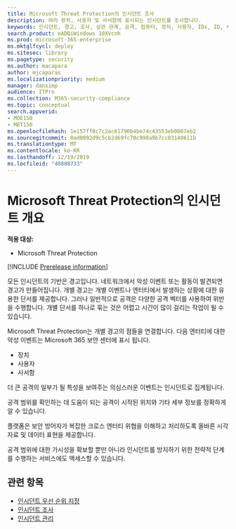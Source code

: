 ```yaml
---
title: Microsoft Threat Protection의 인시던트 조사
description: 여러 장치, 사용자 및 사서함에 표시되는 인시던트를 조사합니다.
keywords: 인시던트, 경고, 조사, 상관 관계, 공격, 컴퓨터, 장치, 사용자, IDs, ID, 사서함, 전자 메일, 365, microsoft, m365
search.product: eADQiWindows 10XVcnh
ms.prod: microsoft-365-enterprise
ms.mktglfcycl: deploy
ms.sitesec: library
ms.pagetype: security
ms.author: macapara
author: mjcaparas
ms.localizationpriority: medium
manager: dansimp
audience: ITPro
ms.collection: M365-security-compliance
ms.topic: conceptual
search.appverid:
- MOE150
- MET150
ms.openlocfilehash: 1e157ff8c7c2ac61790b4be74c43553eb0807eb2
ms.sourcegitcommit: 0ad0092d9c5cb2d69fc70c990a9b7cc03140611b
ms.translationtype: MT
ms.contentlocale: ko-KR
ms.lasthandoff: 12/19/2019
ms.locfileid: "40808733"
---
```

# <a name="incidents-overview-in-microsoft-threat-protection"></a>Microsoft Threat Protection의 인시던트 개요

**적용 대상:**
- Microsoft Threat Protection

[!INCLUDE [Prerelease information](../includes/prerelease.md)]

모든 인시던트의 기반은 경고입니다. 네트워크에서 악성 이벤트 또는 활동이 발견되면 경고가 만들어집니다. 개별 경고는 개별 이벤트나 엔터티에서 발생하는 상황에 대한 유용한 단서를 제공합니다. 그러나 일반적으로 공격은 다양한 공격 벡터를 사용하여 위반을 수행합니다. 개별 단서를 하나로 묶는 것은 어렵고 시간이 많이 걸리는 작업이 될 수 있습니다. 

Microsoft Threat Protection는 개별 경고의 점들을 연결합니다. 다음 엔터티에 대한 악성 이벤트는 Microsoft 365 보안 센터에 표시 됩니다.
- 장치
- 사용자
- 사서함

더 큰 공격의 일부가 될 특성을 보여주는 의심스러운 이벤트는 인시던트로 집계됩니다. 

공격 범위를 확인하는 데 도움이 되는 공격이 시작된 위치와 기타 세부 정보를 정확하게 알 수 있습니다.

플랫폼은 보안 방어자가 복잡한 크로스 엔터티 위협을 이해하고 처리하도록 올바른 시각 자료 및 데이터 표현을 제공합니다. 

공격 범위에 대한 가시성을 확보할 뿐만 아니라 인시던트를 방지하기 위한 전략적 단계를 수행하는 서비스에도 액세스할 수 있습니다.


## <a name="related-topics"></a>관련 항목
- [인시던트 우선 순위 지정](incident-queue.md)
- [인시던트 조사](investigate-incidents.md)
- [인시던트 관리](manage-incidents.md)